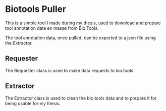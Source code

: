 # Biotools Puller
This is a simple tool I made during my thesis, used to download and prepare tool annotation data en masse from Bio.Tools.

The tool annotation data, once pulled, can be exported to a json file using the Extractor.

## Requester
The Requester class is used to make data requests to bio.tools

## Extractor
The Extractor class is used to clean the bio.tools data and to prepare it for being usable for my thesis.


